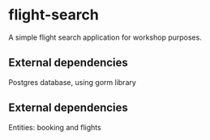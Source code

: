 # flight-search 
A simple flight search application for workshop purposes. 

## External dependencies
Postgres database, using gorm library

## External dependencies
Entities: booking and flights



